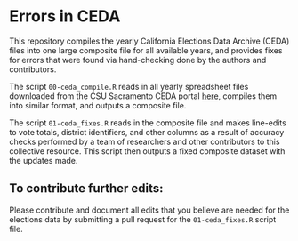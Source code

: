 # Errors in CEDA
This repository compiles the yearly California Elections Data Archive (CEDA) files into one large composite file for all available years, and provides fixes for errors that were found via hand-checking done by the authors and contributors.

The script `00-ceda_compile.R` reads in all yearly spreadsheet files downloaded from the CSU Sacramento CEDA portal [here](https://csus-dspace.calstate.edu/handle/10211.3/210187), compiles them into similar format, and outputs a composite file.

The script `01-ceda_fixes.R` reads in the composite file and makes line-edits to vote totals, district identifiers, and other columns as a result of accuracy checks performed by a team of researchers and other contributors to this collective resource. This script then outputs a fixed composite dataset with the updates made.

## To contribute further edits:

Please contribute and document all edits that you believe are needed for the elections data by submitting a pull request for the `01-ceda_fixes.R` script file.
